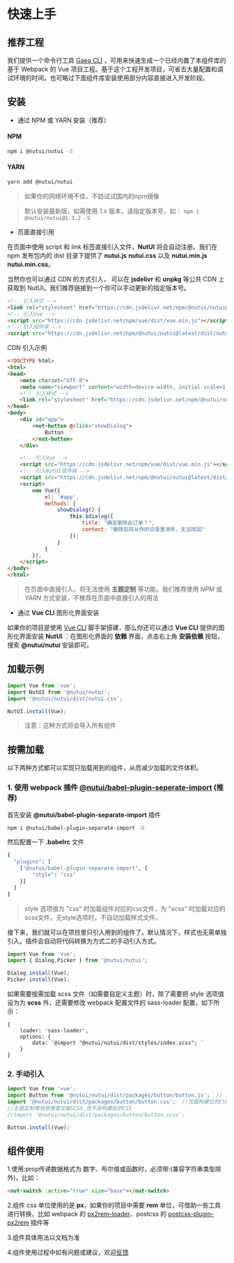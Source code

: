 # 快速上手

## 推荐工程

我们提供一个命令行工具 [Gaea CLI](https://www.npmjs.com/package/gaea-cli) ，可用来快速生成一个已经内置了本组件库的基于 Webpack 的 Vue 项目工程。基于这个工程开发项目，可省去大量配置和调试环境的时间，也可略过下面组件库安装使用部分内容直接进入开发阶段。

## 安装

* 通过 NPM 或 YARN 安装（推荐）

#### NPM
```bash
npm i @nutui/nutui -S
```

#### YARN
```bash
yarn add @nutui/nutui
```
> 如果你的网络环境不佳，不妨试试国内的npm镜像

> 默认安装最新版，如需使用 1.x 版本，请指定版本号，如：  `npm i @nutui/nutui@1.3.2 -S`

* 页面直接引用

在页面中使用 script 和 link 标签直接引入文件，**NutUI** 将会自动注册。我们在 npm 发布包内的 dist 目录下提供了 **nutui.js** **nutui.css** 以及 **nutui.min.js** **nutui.min.css**。

当然你也可以通过 CDN 的方式引入， 可以在 **jsdelivr** 和 **unpkg** 等公共 CDN 上获取到 NutUI。我们推荐链接到一个你可以手动更新的指定版本号。

```html
<!-- 引入样式 -->
<link rel="stylesheet" href="https://cdn.jsdelivr.net/npm/@nutui/nutui@latest/dist/nutui.min.css">
<!-- 引入Vue -->
<script src="https://cdn.jsdelivr.net/npm/vue/dist/vue.min.js"></script>
<!-- 引入组件库 -->
<script src="https://cdn.jsdelivr.net/npm/@nutui/nutui@latest/dist/nutui.min.js"></script>
```

CDN 引入示例

```html
<!DOCTYPE html>
<html>
<head>
    <meta charset="UTF-8">
    <meta name="viewport" content="width=device-width, initial-scale=1.0">
    <!-- 引入样式 -->
    <link rel="stylesheet" href="https://cdn.jsdelivr.net/npm/@nutui/nutui@latest/dist/nutui.min.css">
</head>
<body>
    <div id="app">
        <nut-button @click="showDialog">
            Button
        </nut-button>
    </div>

    <!-- 引入Vue -->
    <script src="https://cdn.jsdelivr.net/npm/vue/dist/vue.min.js"></script>
    <!-- 引入NutUI组件库 -->
    <script src="https://cdn.jsdelivr.net/npm/@nutui/nutui@latest/dist/nutui.min.js"></script>
    <script>
        new Vue({
            el: '#app',
            methods: {
                showDialog() {
                    this.$dialog({
                        title: "确定删除此订单？",
                        content: "删除后将从你的记录里消失，无法找回"
                    });
                }
            }
        });
    </script>
</body>
</html>
```

> 在页面中直接引入，将无法使用 **主题定制** 等功能。我们推荐使用 *NPM* 或 *YARN* 方式安装，不推荐在页面中直接引入的用法

* 通过 **Vue CLI** 图形化界面安装

如果你的项目是使用 [Vue CLI](https://cli.vuejs.org/zh/) 脚手架搭建，那么你还可以通过 **Vue CLI** 提供的图形化界面安装 **NutUI** ：在图形化界面的 **依赖** 界面，点击右上角 **安装依赖** 按钮，搜索 **@nutui/nutui** 安装即可。

## 加载示例

```javascript
import Vue from 'vue';
import NutUI from '@nutui/nutui';
import '@nutui/nutui/dist/nutui.css';

NutUI.install(Vue);
```

> 注意：这种方式将会导入所有组件

## 按需加载

以下两种方式都可以实现只加载用到的组件，从而减少加载的文件体积。

### 1. 使用 webpack 插件 **[@nutui/babel-plugin-seperate-import](https://www.npmjs.com/package/@nutui/babel-plugin-separate-import)** (推荐)

首先安装 **@nutui/babel-plugin-separate-import** 插件

```bash
npm i @nutui/babel-plugin-separate-import -D
```

然后配置一下 **.babelrc** 文件

```bash
{
  "plugins": [
    ["@nutui/babel-plugin-separate-import", {
        "style": "css"
    }]
  ]
}
```
> style 选项值为 "css" 时加载组件对应的css文件，为 "scss" 时加载对应的scss文件。无style选项时，不自动加载样式文件。

接下来，我们就可以在项目里只引入用到的组件了。默认情况下，样式也无需单独引入。插件会自动将代码转换为方式二的手动引入方式。

```javascript
import Vue from 'vue';
import { Dialog,Picker } from '@nutui/nutui';

Dialog.install(Vue);
Picker.install(Vue);
```
如果需要按需加载 scss 文件（如需要自定义主题）时，除了需要把 style 选项值设为为 **scss** 外，还需要修改 webpack 配置文件的 sass-loader 配置，如下所示：

```
{
    loader: 'sass-loader',
    options: {
        data: `@import "@nutui/nutui/dist/styles/index.scss"; `
    }
}
```

### 2. 手动引入

```javascript
import Vue from 'vue';
import Button from '@nutui/nutui/dist/packages/button/button.js';  // 加载构建后的JS
import '@nutui/nutui/dist/packages/button/button.css';  //加载构建后的CSS
//主题定制等场景需要加载SCSS,而不是构建后的CSS
//import '@nutui/nutui/dist/packages/button/button.scss'; 

Button.install(Vue);
```

## 组件使用

1.使用:prop传递数据格式为 数字、布尔值或函数时，必须带:(兼容字符串类型除外)，比如：
```html
<nut-switch :active="true" size="base"></nut-switch>
```

2.组件 css 单位使用的是 **px**，如果你的项目中需要 **rem** 单位，可借助一些工具进行转换，比如 webpack 的 [px2rem-loader](https://www.npmjs.com/package/px2rem-loader)、postcss 的 [postcss-plugin-px2rem](https://www.npmjs.com/package/postcss-plugin-px2rem) 插件等

3.组件具体用法以文档为准

4.组件使用过程中如有问题或建议，欢迎[反馈](https://github.com/jdf2e/nutui/issues)